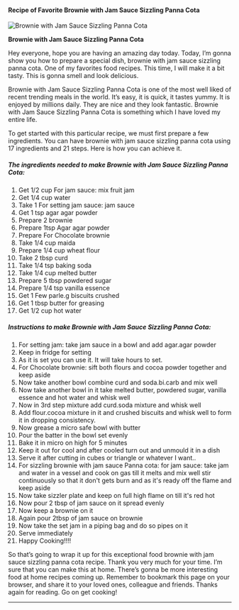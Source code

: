             

#### Recipe of Favorite Brownie with Jam Sauce Sizzling Panna Cota

![Brownie with Jam Sauce Sizzling Panna Cota](https://img-global.cpcdn.com/recipes/52ac2f78240ce031/751x532cq70/brownie-with-jam-sauce-sizzling-panna-cota-recipe-main-photo.jpg)

**Brownie with Jam Sauce Sizzling Panna Cota**

Hey everyone, hope you are having an amazing day today. Today, I’m gonna show you how to prepare a special dish, brownie with jam sauce sizzling panna cota. One of my favorites food recipes. This time, I will make it a bit tasty. This is gonna smell and look delicious.

Brownie with Jam Sauce Sizzling Panna Cota is one of the most well liked of recent trending meals in the world. It’s easy, it is quick, it tastes yummy. It is enjoyed by millions daily. They are nice and they look fantastic. Brownie with Jam Sauce Sizzling Panna Cota is something which I have loved my entire life.

To get started with this particular recipe, we must first prepare a few ingredients. You can have brownie with jam sauce sizzling panna cota using 17 ingredients and 21 steps. Here is how you can achieve it.

##### The ingredients needed to make Brownie with Jam Sauce Sizzling Panna Cota:

1.  Get 1/2 cup For jam sauce: mix fruit jam
2.  Get 1/4 cup water
3.  Take 1 For setting jam sauce: jam sauce
4.  Get 1 tsp agar agar powder
5.  Prepare 2 brownie
6.  Prepare 1tsp Agar agar powder
7.  Prepare For Chocolate brownie
8.  Take 1/4 cup maida
9.  Prepare 1/4 cup wheat flour
10.  Take 2 tbsp curd
11.  Take 1/4 tsp baking soda
12.  Take 1/4 cup melted butter
13.  Prepare 5 tbsp powdered sugar
14.  Prepare 1/4 tsp vanilla essence
15.  Get 1 Few parle.g biscuits crushed
16.  Get 1 tbsp butter for greasing
17.  Get 1/2 cup hot water

##### Instructions to make Brownie with Jam Sauce Sizzling Panna Cota:

1.  For setting jam: take jam sauce in a bowl and add agar.agar powder
2.  Keep in fridge for setting
3.  As it is set you can use it. It will take hours to set.
4.  For Chocolate brownie: sift both flours and cocoa powder together and keep aside
5.  Now take another bowl combine curd and soda.bi.carb and mix well
6.  Now take another bowl in it take melted butter, powdered sugar, vanilla essence and hot water and whisk well
7.  Now in 3rd step mixture add curd.soda mixture and whisk well
8.  Add flour.cocoa mixture in it and crushed biscuits and whisk well to form it in dropping consistency.
9.  Now grease a micro safe bowl with butter
10.  Pour the batter in the bowl set evenly
11.  Bake it in micro on high for 5 minutes
12.  Keep it out for cool and after cooled turn out and unmould it in a dish
13.  Serve it after cutting in cubes or triangle or whatever I want..
14.  For sizzling brownie with jam sauce Panna cota: for jam sauce: take jam and water in a vessel and cook on gas till it melts and mix well stir continuously so that it don't gets burn and as it's ready off the flame and keep aside
15.  Now take sizzler plate and keep on full high flame on till it's red hot
16.  Now pour 2 tbsp of jam sauce on it spread evenly
17.  Now keep a brownie on it
18.  Again pour 2tbsp of jam sauce on brownie
19.  Now take the set jam in a piping bag and do so pipes on it
20.  Serve immediately
21.  Happy Cooking!!!!

So that’s going to wrap it up for this exceptional food brownie with jam sauce sizzling panna cota recipe. Thank you very much for your time. I’m sure that you can make this at home. There’s gonna be more interesting food at home recipes coming up. Remember to bookmark this page on your browser, and share it to your loved ones, colleague and friends. Thanks again for reading. Go on get cooking!

* * *